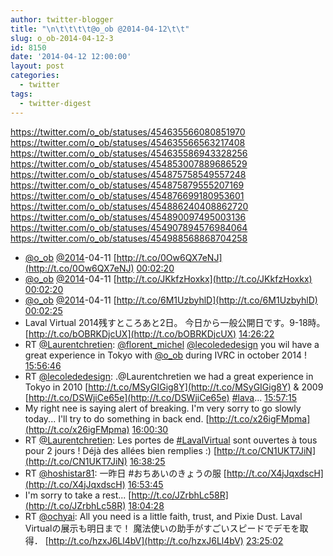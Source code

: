 ```yaml
---
author: twitter-blogger
title: "\n\t\t\t\t@o_ob @2014-04-12\t\t"
slug: o_ob-2014-04-12-3
id: 8150
date: '2014-04-12 12:00:00'
layout: post
categories:
  - twitter
tags:
  - twitter-digest
---
```


https://twitter.com/o_ob/statuses/454635566080851970 https://twitter.com/o_ob/statuses/454635566563217408 https://twitter.com/o_ob/statuses/454635586943328256 https://twitter.com/o_ob/statuses/454853007889686529 https://twitter.com/o_ob/statuses/454875758549557248 https://twitter.com/o_ob/statuses/454875879555207169 https://twitter.com/o_ob/statuses/454876699180953601 https://twitter.com/o_ob/statuses/454886240408862720 https://twitter.com/o_ob/statuses/454890097495003136 https://twitter.com/o_ob/statuses/454907894576984064 https://twitter.com/o_ob/statuses/454988568868704258  

*   [@o_ob](https://twitter.com/o_ob) [@2014](https://twitter.com/2014)-04-11 [http://t.co/0Ow6QX7eNJ](http://t.co/0Ow6QX7eNJ) [00:02:20](https://twitter.com/o_ob/statuses/454635566080851970)
*   [@o_ob](https://twitter.com/o_ob) [@2014](https://twitter.com/2014)-04-11 [http://t.co/JKkfzHoxkx](http://t.co/JKkfzHoxkx) [00:02:20](https://twitter.com/o_ob/statuses/454635566563217408)
*   [@o_ob](https://twitter.com/o_ob) [@2014](https://twitter.com/2014)-04-11 [http://t.co/6M1UzbyhlD](http://t.co/6M1UzbyhlD) [00:02:25](https://twitter.com/o_ob/statuses/454635586943328256)
*   Laval Virtual 2014残すところあと2日。 今日から一般公開日です。9-18時。 [http://t.co/bOBRKDjcUX](http://t.co/bOBRKDjcUX) [14:26:22](https://twitter.com/o_ob/statuses/454853007889686529)
*   RT [@Laurentchretien](https://twitter.com/Laurentchretien): [@florent_michel](https://twitter.com/florent_michel) [@lecolededesign](https://twitter.com/lecolededesign) you wil have a great experience in Tokyo with [@o_ob](https://twitter.com/o_ob) during IVRC in october 2014 ! [15:56:46](https://twitter.com/o_ob/statuses/454875758549557248)
*   RT [@lecolededesign](https://twitter.com/lecolededesign): .@Laurentchretien we had a great experience in Tokyo in 2010 [http://t.co/MSyGIGig8Y](http://t.co/MSyGIGig8Y) & 2009 [http://t.co/DSWjiCe65e](http://t.co/DSWjiCe65e) [#lava](https://twitter.com/search?q=%23lava&src=hash)… [15:57:15](https://twitter.com/o_ob/statuses/454875879555207169)
*   My right nee is saying alert of breaking. I'm very sorry to go slowly today... I'll try to do something in back end. [http://t.co/x26igFMpma](http://t.co/x26igFMpma) [16:00:30](https://twitter.com/o_ob/statuses/454876699180953601)
*   RT [@Laurentchretien](https://twitter.com/Laurentchretien): Les portes de [#LavalVirtual](https://twitter.com/search?q=%23LavalVirtual&src=hash) sont ouvertes à tous pour 2 jours ! Déjà des allées bien remplies :) [http://t.co/CN1UKT7JiN](http://t.co/CN1UKT7JiN) [16:38:25](https://twitter.com/o_ob/statuses/454886240408862720)
*   RT [@hoshistar81](https://twitter.com/hoshistar81): 一昨日 #おちあいのきょうの服 [http://t.co/X4jJqxdscH](http://t.co/X4jJqxdscH) [16:53:45](https://twitter.com/o_ob/statuses/454890097495003136)
*   I'm sorry to take a rest... [http://t.co/JZrbhLc58R](http://t.co/JZrbhLc58R) [18:04:28](https://twitter.com/o_ob/statuses/454907894576984064)
*   RT [@ochyai](https://twitter.com/ochyai): All you need is a little faith, trust, and Pixie Dust. Laval Virtualの展示も明日まで！ 魔法使いの助手がすごいスピードでデモを取得． [http://t.co/hzxJ6Ll4bV](http://t.co/hzxJ6Ll4bV) [23:25:02](https://twitter.com/o_ob/statuses/454988568868704258)
